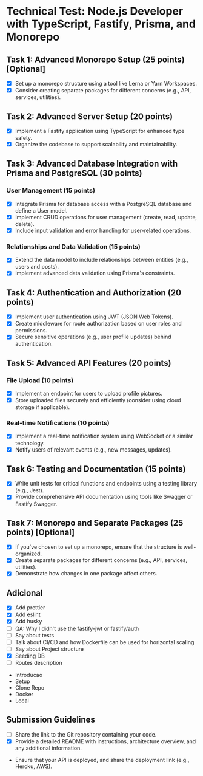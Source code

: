 # Technical Test: Node.js Developer with TypeScript, Fastify, Prisma, and Monorepo

## Task 1: Advanced Monorepo Setup (25 points) [Optional]

- [x] Set up a monorepo structure using a tool like Lerna or Yarn Workspaces.
- [x] Consider creating separate packages for different concerns (e.g., API, services, utilities).

## Task 2: Advanced Server Setup (20 points)

- [x] Implement a Fastify application using TypeScript for enhanced type safety.
- [x] Organize the codebase to support scalability and maintainability.

## Task 3: Advanced Database Integration with Prisma and PostgreSQL (30 points)

### User Management (15 points)

- [x] Integrate Prisma for database access with a PostgreSQL database and define a User model.
- [x] Implement CRUD operations for user management (create, read, update, delete).
- [x] Include input validation and error handling for user-related operations.

### Relationships and Data Validation (15 points)

- [x] Extend the data model to include relationships between entities (e.g., users and posts).
- [x] Implement advanced data validation using Prisma's constraints.

## Task 4: Authentication and Authorization (20 points)

- [x] Implement user authentication using JWT (JSON Web Tokens).
- [x] Create middleware for route authorization based on user roles and permissions.
- [x] Secure sensitive operations (e.g., user profile updates) behind authentication.

## Task 5: Advanced API Features (20 points)

### File Upload (10 points)

- [x] Implement an endpoint for users to upload profile pictures.
- [x] Store uploaded files securely and efficiently (consider using cloud storage if applicable).

### Real-time Notifications (10 points)

- [x] Implement a real-time notification system using WebSocket or a similar technology.
- [x] Notify users of relevant events (e.g., new messages, updates).

## Task 6: Testing and Documentation (15 points)

- [x] Write unit tests for critical functions and endpoints using a testing library (e.g., Jest).
- [x] Provide comprehensive API documentation using tools like Swagger or Fastify Swagger.

## Task 7: Monorepo and Separate Packages (25 points) [Optional]

- [x] If you've chosen to set up a monorepo, ensure that the structure is well-organized.
- [x] Create separate packages for different concerns (e.g., API, services, utilities).
- [x] Demonstrate how changes in one package affect others.

## Adicional

- [x] Add prettier
- [x] Add eslint
- [x] Add husky
- [ ] QA: Why I didn't use the fastify-jwt or fastify/auth
- [ ] Say about tests
- [ ] Talk about CI/CD and how Dockerfile can be used for horizontal scaling
- [ ] Say about Project structure
- [x] Seeding DB
- [ ] Routes description

- Introducao
- Setup
- Clone Repo
- Docker
- Local

## Submission Guidelines

- [ ] Share the link to the Git repository containing your code.
- [x] Provide a detailed README with instructions, architecture overview, and any additional information.
- Ensure that your API is deployed, and share the deployment link (e.g., Heroku, AWS).
